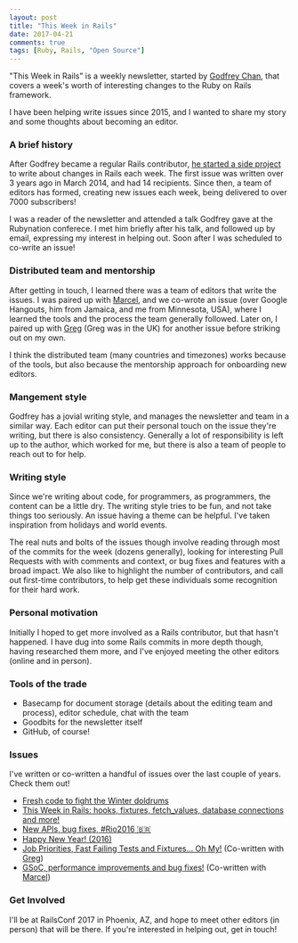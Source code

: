 ```yaml
---
layout: post
title: "This Week in Rails"
date: 2017-04-21
comments: true
tags: [Ruby, Rails, "Open Source"]
---
```


"This Week in Rails" is a weekly newsletter, started by [Godfrey Chan](https://twitter.com/chancancode), that covers a week's worth of interesting changes to the Ruby on Rails framework.

I have been helping write issues since 2015, and I wanted to share my story and some thoughts about becoming an editor.

### A brief history

After Godfrey became a regular Rails contributor, [he started a side project](https://rails-weekly.ongoodbits.com/2017/04/09/an-incredible-journey) to write about changes in Rails each week. The first issue was written over 3 years ago in March 2014, and had 14 recipients. Since then, a team of editors has formed, creating new issues each week, being delivered to over 7000 subscribers!

I was a reader of the newsletter and attended a talk Godfrey gave at the Rubynation conferece. I met him briefly after his talk, and followed up by email, expressing my interest in helping out. Soon after I was scheduled to co-write an issue!

### Distributed team and mentorship

After getting in touch, I learned there was a team of editors that write the issues. I was paired up with [Marcel](https://twitter.com/marcelmorgan), and we co-wrote an issue (over Google Hangouts, him from Jamaica, and me from Minnesota, USA), where I learned the tools and the process the team generally followed. Later on, I paired up with [Greg](https://twitter.com/gregmolnar) (Greg was in the UK) for another issue before striking out on my own.

I think the distributed team (many countries and timezones) works because of the tools, but also because the mentorship approach for onboarding new editors.

### Mangement style

Godfrey has a jovial writing style, and manages the newsletter and team in a similar way. Each editor can put their personal touch on the issue they're writing, but there is also consistency. Generally a lot of responsibility is left up to the author, which worked for me, but there is also a team of people to reach out to for help.

### Writing style

Since we're writing about code, for programmers, as programmers, the content can be a little dry. The writing style tries to be fun, and not take things too seriously. An issue having a theme can be helpful. I've taken inspiration from holidays and world events.

The real nuts and bolts of the issues though involve reading through most of the commits for the week (dozens generally), looking for interesting Pull Requests with with comments and context, or bug fixes and features with a broad impact. We also like to highlight the number of contributors, and call out first-time contributors, to help get these individuals some recognition for their hard work.

### Personal motivation

Initially I hoped to get more involved as a Rails contributor, but that hasn't happened. I have dug into some Rails commits in more depth though, having researched them more, and I've enjoyed meeting the other editors (online and in person).

### Tools of the trade

 * Basecamp for document storage (details about the editing team and process), editor schedule, chat with the team
 * Goodbits for the newsletter itself
 * GitHub, of course!

### Issues

I've written or co-written a handful of issues over the last couple of years. Check them out!

* [Fresh code to fight the Winter doldrums](https://rails-weekly.ongoodbits.com/2017/02/04/fresh-code-to-fight-the-winter-doldrums)
* [This Week in Rails: hooks, fixtures, fetch_values, database connections and more!](https://rails-weekly.ongoodbits.com/2017/04/15/hooks-fixtures-fetch_values-database-connections-and-more)
* [New APIs, bug fixes, #Rio2016 🇧🇷](https://rails-weekly.ongoodbits.com/2016/08/05/new-apis-bug-fixes-rio2016)
* [Happy New Year! (2016)](https://rails-weekly.ongoodbits.com/2016/01/08/happy-new-year)
* [Job Priorities, Fast Failing Tests and Fixtures... Oh My!](https://rails-weekly.ongoodbits.com/2015/10/02/job-priorities-fast-failing-tests-and-fixtures-oh-my) (Co-written with [Greg](https://twitter.com/gregmolnar))
* [GSoC, performance improvements and bug fixes!](https://rails-weekly.ongoodbits.com/2015/09/25/gsoc-performance-improvements-and-bug-fixes) (Co-written with [Marcel](https://twitter.com/marcelmorgan))

### Get Involved

I'll be at RailsConf 2017 in Phoenix, AZ, and hope to meet other editors (in person) that will be there. If you're interested in helping out, get in touch!
